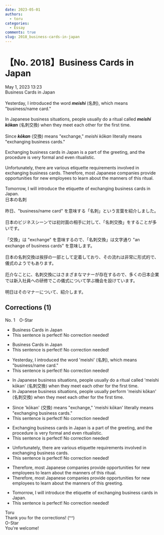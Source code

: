 ```yaml
---
date: 2023-05-01
authors:
  - toru
categories:
  - Essay
comments: true
slug: 2018_business-cards-in-japan
---
```


# 【No. 2018】Business Cards in Japan
<div class="date">May 1, 2023 13:23</div>
<div id="post"><div id="body_show_ori">
Business Cards in Japan<br/><br/>Yesterday, I introduced the word <strong><em>meishi</em></strong> (名刺), which means "business/name card."<br/><br/>In Japanese business situations, people usually do a ritual called <strong><em>meishi kōkan</em></strong> (名刺交換) when they meet each other for the first time.<br/><br/>Since <strong><em>kōkan</em></strong> (交換) means "exchange," <em>meishi kōkan</em> literally means "exchanging business cards."<br/><br/>Exchanging business cards in Japan is a part of the greeting, and the procedure is very formal and even ritualistic.<br/><br/>Unfortunately, there are various etiquette requirements involved in exchanging business cards. Therefore, most Japanese companies provide opportunities for new employees to learn about the manners of this ritual.<br/><br/>Tomorrow, I will introduce the etiquette of exchanging business cards in Japan.
</div></div>

<!-- more -->

<div id="post_ja"><div id="body_show_mo">
日本の名刺<br/><br/>昨日、"business/name card" を意味する「名刺」という言葉を紹介しました。<br/><br/>日本のビジネスシーンでは初対面の相手に対して、「名刺交換」をすることが多いです。<br/><br/>「交換」は "exchange" を意味するので、「名刺交換」は文字通り "an exchange of business cards" を意味します。<br/><br/>日本の名刺交換は挨拶の一部として定着しており、その流れは非常に形式的で、儀式のようでもあります。<br/><br/>厄介なことに、名刺交換にはさまざまなマナーが存在するので、多くの日本企業では新入社員への研修でこの儀式について学ぶ機会を設けています。<br/><br/>明日はそのマナーについて、紹介します。
</div></div>

## Corrections (1)
<div id="block"><div class="first_name"> No. 1　<span class="just_name">O-Star</span></div><div id="block2">
<ul class="correction_field">
<li class="incorrect">Business Cards in Japan</li>
<li class="corrected perfect">This sentence is perfect! No correction needed!</li>
</ul>
<ul class="correction_field">
<li class="incorrect">Business Cards in Japan</li>
<li class="corrected perfect">This sentence is perfect! No correction needed!</li>
</ul>
<ul class="correction_field">
<li class="incorrect">Yesterday, I introduced the word 'meishi' (名刺), which means "business/name card."</li>
<li class="corrected perfect">This sentence is perfect! No correction needed!</li>
</ul>
<ul class="correction_field">
<li class="incorrect">In Japanese business situations, people usually do a ritual called 'meishi kōkan' (名刺交換) when they meet each other for the first time.</li>
<li class="corrected correct">
In Japanese business situations, people usually <span class="f_bold">perform</span> 'meishi kōkan' (名刺交換) when they meet each other for the first time.
</li>
</ul>
<ul class="correction_field">
<li class="incorrect">Since 'kōkan' (交換) means "exchange," 'meishi kōkan' literally means "exchanging business cards."</li>
<li class="corrected perfect">This sentence is perfect! No correction needed!</li>
</ul>
<ul class="correction_field">
<li class="incorrect">Exchanging business cards in Japan is a part of the greeting, and the procedure is very formal and even ritualistic.</li>
<li class="corrected perfect">This sentence is perfect! No correction needed!</li>
</ul>
<ul class="correction_field">
<li class="incorrect">Unfortunately, there are various etiquette requirements involved in exchanging business cards.</li>
<li class="corrected perfect">This sentence is perfect! No correction needed!</li>
</ul>
<ul class="correction_field">
<li class="incorrect">Therefore, most Japanese companies provide opportunities for new employees to learn about the manners of this ritual.</li>
<li class="corrected correct">
Therefore, most Japanese companies provide opportunities for new employees to learn about the manners of this <span class="f_bold">greeting.</span>
</li>
</ul>
<ul class="correction_field">
<li class="incorrect">Tomorrow, I will introduce the etiquette of exchanging business cards in Japan.</li>
<li class="corrected perfect">This sentence is perfect! No correction needed!</li>
</ul>
</div><div class="name"><span class="just_name">Toru</span><br>
Thank you for the corrections! (^^)
</div>
<div class="name"><span class="just_name">O-Star</span><br>
You're welcome!
</div>
</div>
